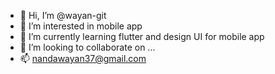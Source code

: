 - 👋 Hi, I’m @wayan-git
- 👀 I’m interested in mobile app
- 🌱 I’m currently learning flutter and design UI for mobile app
- 💞️ I’m looking to collaborate on ...
- 📫 nandawayan37@gmail.com

<!---
wayan-git/wayan-git is a ✨ special ✨ repository because its `README.md` (this file) appears on your GitHub profile.
You can click the Preview link to take a look at your changes.
--->
